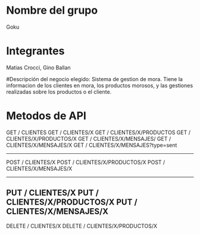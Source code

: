 
# Nombre del grupo
Goku
# Integrantes
Matias Crocci, Gino Ballan

#Descripción del negocio elegido:
Sistema de gestion de mora. Tiene la informacion de los clientes en mora, los productos morosos, y las gestiones realizadas sobre los productos o el cliente.  

# Metodos de API

GET / CLIENTES 
GET / CLIENTES/X
GET / CLIENTES/X/PRODUCTOS
GET / CLIENTES/X/PRODUCTOS/X
GET / CLIENTES/X/MENSAJES/
GET / CLIENTES/X/MENSAJES/X
GET / CLIENTES/X/MENSAJES?type=sent

---------------------------------------

POST / CLIENTES/X
POST / CLIENTES/X/PRODUCTOS/X
POST / CLIENTES/X/MENSAJES/X

---------------------------------------

PUT / CLIENTES/X
PUT / CLIENTES/X/PRODUCTOS/X
PUT / CLIENTES/X/MENSAJES/X
---------------------------------------

DELETE / CLIENTES/X
DELETE / CLIENTES/X/PRODUCTOS/X
